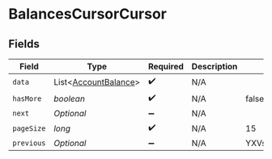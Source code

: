 # BalancesCursorCursor


## Fields

| Field                                                         | Type                                                          | Required                                                      | Description                                                   | Example                                                       |
| ------------------------------------------------------------- | ------------------------------------------------------------- | ------------------------------------------------------------- | ------------------------------------------------------------- | ------------------------------------------------------------- |
| `data`                                                        | List<[AccountBalance](../../models/shared/AccountBalance.md)> | :heavy_check_mark:                                            | N/A                                                           |                                                               |
| `hasMore`                                                     | *boolean*                                                     | :heavy_check_mark:                                            | N/A                                                           | false                                                         |
| `next`                                                        | *Optional<String>*                                            | :heavy_minus_sign:                                            | N/A                                                           |                                                               |
| `pageSize`                                                    | *long*                                                        | :heavy_check_mark:                                            | N/A                                                           | 15                                                            |
| `previous`                                                    | *Optional<String>*                                            | :heavy_minus_sign:                                            | N/A                                                           | YXVsdCBhbmQgYSBtYXhpbXVtIG1heF9yZXN1bHRzLol=                  |